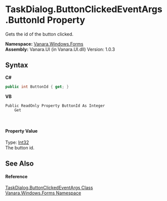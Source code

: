 # TaskDialog.ButtonClickedEventArgs.ButtonId Property 
 

Gets the id of the button clicked.

**Namespace:**&nbsp;<a href="c580cf52-4028-70db-28d0-f9b1abc03861">Vanara.Windows.Forms</a><br />**Assembly:**&nbsp;Vanara.UI (in Vanara.UI.dll) Version: 1.0.3

## Syntax

**C#**<br />
``` C#
public int ButtonId { get; }
```

**VB**<br />
``` VB
Public ReadOnly Property ButtonId As Integer
	Get
```

<br />

#### Property Value
Type: <a href="http://msdn2.microsoft.com/en-us/library/td2s409d" target="_blank">Int32</a><br />The button id.

## See Also


#### Reference
<a href="b80f0d01-92ea-f9f9-e3c5-6eb8e14cab8b">TaskDialog.ButtonClickedEventArgs Class</a><br /><a href="c580cf52-4028-70db-28d0-f9b1abc03861">Vanara.Windows.Forms Namespace</a><br />